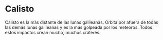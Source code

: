 # Calisto

Calisto es la más distante de las lunas galileanas. Orbita por afuera de todas
las demás lunas galileanas y es la más golpeada por los meteoros. Todos estos
impactos crean mucho, muchos cráteres.

